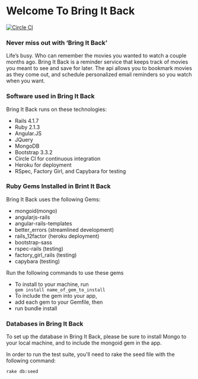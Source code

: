 <h1>Welcome To Bring It Back</h1>


[![Circle CI](https://circleci.com/gh/iposton/bring_it_back/tree/master.svg?style=svg)](https://circleci.com/gh/iposton/bring_it_back/tree/master)

<h3>Never miss out with ‘Bring It Back’</h3>

Life’s busy. Who can remember the movies you wanted to watch a couple months ago. Bring It Back is a reminder service that keeps track of movies you meant to see and save for later. The api allows you to bookmark movies as they come out, and schedule personalized email reminders so you watch when you want.

<h3>Software used in Bring It Back</h3>

Bring It Back runs on these technologies:

<ul>
  <li>Rails 4.1.7</li>
  <li>Ruby 2.1.3</li>
  <li>Angular.JS</li>
  <li>JQuery</li>
  <li>MongoDB</li>
  <li>Bootstrap 3.3.2</li>
  <li>Circle CI for continuous integration</li>
  <li>Heroku for deployment</li>
  <li>RSpec, Factory Girl, and Capybara for testing</li>
</ul>

<h3>Ruby Gems Installed in Brint It Back</h3>

Bring It Back uses the following Gems:

<ul>
  <li>mongoid(mongo)</li>
  <li>angularjs-rails</li>
  <li>angular-rails-templates</li>
  <li>better_errors (streamlined development)</li>
  <li>rails_12factor (heroku deployment)</li>
  <li>bootstrap-sass</li>
  <li>rspec-rails (testing)</li>
  <li>factory_girl_rails (testing)</li>
  <li>capybara (testing)</li>
</ul>

Run the following commands to use these gems

<ul>
  <li>To install to your machine, run</li>
  <code>gem install name_of_gem_to_install</code>
  <li>To include the gem into your app,</li>
  <li>add each gem to your Gemfile, then</li>
  <li>run bundle install</li>
</ul>
<h3>Databases in Bring It Back</h3>
<p>To set up the database in Bring It Back, please be sure to install Mongo to your local machine, and to include the mongoid gem in the app.</p>
In order to run the test suite, you'll need to rake the seed file with the following command:

<code>rake db:seed</code>

